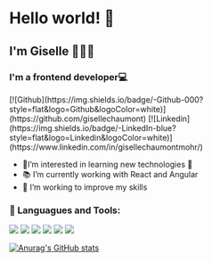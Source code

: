  <h1>Hello world! 💫</h1>
 <h2>I'm Giselle 👋👩‍💻</h2>
 <h3>I'm a frontend developer💻</h3>
[![Github](https://img.shields.io/badge/-Github-000?style=flat&logo=Github&logoColor=white)](https://github.com/gisellechaumont)
[![Linkedin](https://img.shields.io/badge/-LinkedIn-blue?style=flat&logo=Linkedin&logoColor=white)](https://www.linkedin.com/in/gisellechaumontmohr/)

 
 
<ul>
<li>👀I’m interested in learning new technologies 🤖 </li>
<li>📚 I’m currently working with React and Angular </li>
<li>💞️ I’m working to improve my skills </li>
</ul>

### 🔧 Languagues and Tools: 

<img src = "https://icongr.am/devicon/html5-original-wordmark.svg?size=30&color=currentColor"> 
<img src = "https://icongr.am/devicon/css3-original-wordmark.svg?size=30&color=currentColor">
<img src="https://icongr.am/devicon/javascript-original.svg?size=30&color=currentColor">
<img src="https://icongr.am/devicon/typescript-original.svg?size=30&color=currentColor">
<img src="https://icongr.am/devicon/react-original-wordmark.svg?size=30&color=currentColor">
<img src="https://icongr.am/devicon/angularjs-original.svg?size=30&color=currentColor">



 [![Anurag's GitHub stats](https://github-readme-stats.vercel.app/api?username=gisellechaumont)](https://github.com/anuraghazra/github-readme-stats)


<!---
gisellechaumont/gisellechaumont is a ✨ special ✨ repository because its `README.md` (this file) appears on your GitHub profile.
You can click the Preview link to take a look at your changes.
--->
